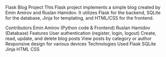 Flask Blog Project
This Flask project implements a simple blog created by Emin Amirov and Ruslan Hamidov. It utilizes Flask for the backend, SQLite for the database, Jinja for templating, and HTML/CSS for the frontend.

Contributors
Emin Amirov (Python code & Frontend)
Ruslan Hamidov (Database)
Features
User authentication (register, login, logout)
Create, read, update, and delete blog posts
View posts by category or author
Responsive design for various devices
Technologies Used
Flask
SQLite
Jinja
HTML
CSS
